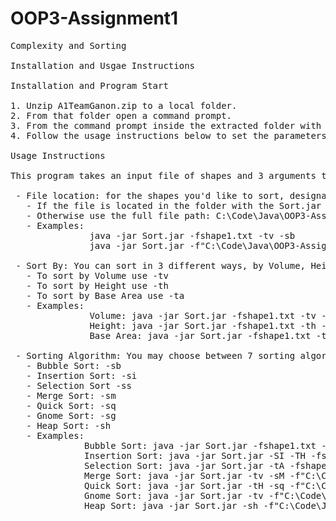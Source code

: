# OOP3-Assignment1
<pre>
Complexity and Sorting

Installation and Usgae Instructions

Installation and Program Start

1. Unzip A1TeamGanon.zip to a local folder.
2. From that folder open a command prompt.
3. From the command prompt inside the extracted folder with the Sort.jar file type: java -jar Sort.jar -fshapes1.txt -tv -sb
4. Follow the usage instructions below to set the parameters you'd like to search by and which type of sort to use.

Usage Instructions

This program takes an input file of shapes and 3 arguments to function (Note: The arguments can be used in whichever order you'd like and are case insensitive), and will return a sorted list as well as a time in milliseconds it took to process the sorting algorithm:

 - File location: for the shapes you'd like to sort, designated by the -f argument, followed by the file path.
   - If the file is located in the folder with the Sort.jar file, you can specify just the file name: -fshapes1.txt
   - Otherwise use the full file path: C:\Code\Java\OOP3-Assignment1\shapes1.txt
   - Examples:
               java -jar Sort.jar -fshape1.txt -tv -sb
               java -jar Sort.jar -f"C:\Code\Java\OOP3-Assignment1\shapes1.txt" -tv -sb
 
 - Sort By: You can sort in 3 different ways, by Volume, Height or Base Area of the shape, using the argument -t:
   - To sort by Volume use -tv
   - To sort by Height use -th
   - To sort by Base Area use -ta
   - Examples:
               Volume: java -jar Sort.jar -fshape1.txt -tv -sb
               Height: java -jar Sort.jar -fshape1.txt -th -sb
               Base Area: java -jar Sort.jar -fshape1.txt -ta -sb

 - Sorting Algorithm: You may choose between 7 sorting algorithms to use, using the argument -s:
   - Bubble Sort: -sb
   - Insertion Sort: -si
   - Selection Sort -ss
   - Merge Sort: -sm
   - Quick Sort: -sq
   - Gnome Sort: -sg
   - Heap Sort: -sh
   - Examples:
              Bubble Sort: java -jar Sort.jar -fshape1.txt -tv -sb
              Insertion Sort: java -jar Sort.jar -SI -TH -fshape1.txt
              Selection Sort: java -jar Sort.jar -tA -fshape1.txt -sS
              Merge Sort: java -jar Sort.jar -tv -sM -f"C:\Code\Java\OOP3-Assignment1\shapes1.txt"
              Quick Sort: java -jar Sort.jar -tH -sq -f"C:\Code\Java\OOP3-Assignment1\shapes1.txt" 
              Gnome Sort: java -jar Sort.jar -tv -f"C:\Code\Java\OOP3-Assignment1\shapes1.txt" -sg
              Heap Sort: java -jar Sort.jar -sh -f"C:\Code\Java\OOP3-Assignment1\shapes1.txt" -tA
               
</pre>
